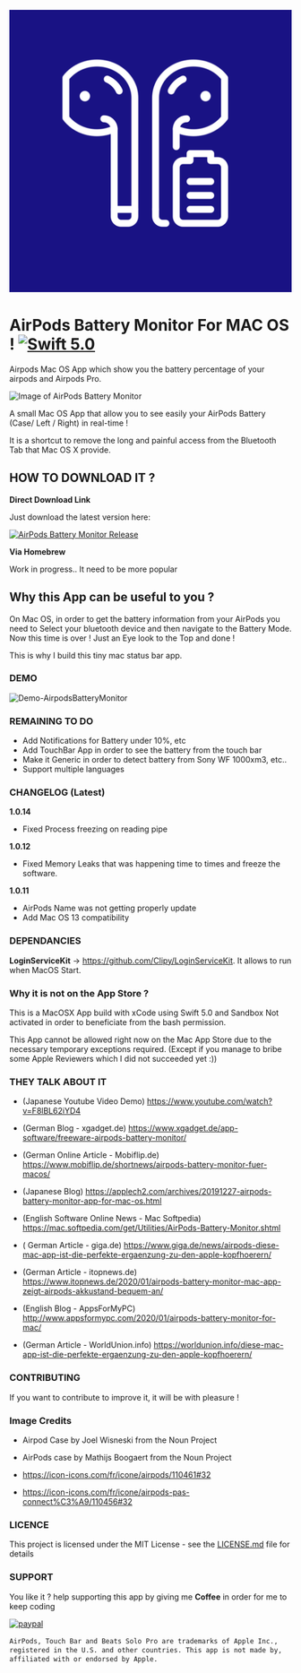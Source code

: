 ![AppIcon-AirPodsBattery-Monitor](/images/appIcon.png)
# AirPods Battery Monitor For MAC OS ! [![Swift 5.0](https://img.shields.io/badge/Swift-5.0-orange.svg?style=flat)](https://swift.org/)

Airpods Mac OS App which show you the battery percentage of your airpods and Airpods Pro.

![Image of AirPods Battery Monitor](/images/airpods-connected-min.png)

A small Mac OS App that allow you to see easily your AirPods Battery (Case/ Left / Right) in real-time ! 

It is a shortcut to remove the long and painful access from the Bluetooth Tab that Mac OS X provide.

## HOW TO DOWNLOAD IT ?

**Direct Download Link**

Just download the latest version here: 

[![AirPods Battery Monitor Release](/images/downloadbutton.png)](https://github.com/mohamed-arradi/AirpodsBattery-Monitor-For-Mac/tree/master/releases)

**Via Homebrew**

Work in progress.. It need to be more popular

## Why this App can be useful to you ?

On Mac OS, in order to get the battery information from your AirPods you need to Select your bluetooth device and then navigate to the Battery Mode. Now this time is over ! Just an Eye look to the Top and done !

This is why I build this tiny mac status bar app.

### DEMO 

![Demo-AirpodsBatteryMonitor](images/AirpodsBatteryMonitor-Demo.gif)

### REMAINING TO DO

- Add Notifications for Battery under 10%, etc 
- Add TouchBar App in order to see the battery from the touch bar
- Make it Generic in order to detect battery from Sony WF 1000xm3, etc..
- Support multiple languages

### CHANGELOG (Latest)

**1.0.14**

- Fixed Process freezing on reading pipe

**1.0.12**

- Fixed Memory Leaks that was happening time to times and freeze the software.

**1.0.11**

- AirPods Name was not getting properly update
- Add Mac OS 13 compatibility

### DEPENDANCIES

**LoginServiceKit** -> https://github.com/Clipy/LoginServiceKit. It allows to run when MacOS Start.

### Why it is not on the App Store ?

This is a MacOSX App build with xCode using Swift 5.0 and Sandbox Not activated in order to beneficiate from the bash permission.

This App cannot be allowed right now on the Mac App Store due to the necessary temporary exceptions required. (Except if you manage to bribe some Apple Reviewers which I did not succeeded yet :))

### THEY TALK ABOUT IT

-  (Japanese Youtube Video Demo) https://www.youtube.com/watch?v=F8lBL62iYD4 

- (German Blog - xgadget.de) https://www.xgadget.de/app-software/freeware-airpods-battery-monitor/

- (German Online Article - Mobiflip.de) https://www.mobiflip.de/shortnews/airpods-battery-monitor-fuer-macos/

- (Japanese Blog) https://applech2.com/archives/20191227-airpods-battery-monitor-app-for-mac-os.html

- (English Software Online News - Mac Softpedia) https://mac.softpedia.com/get/Utilities/AirPods-Battery-Monitor.shtml

- ( German Article - giga.de) https://www.giga.de/news/airpods-diese-mac-app-ist-die-perfekte-ergaenzung-zu-den-apple-kopfhoerern/

- (German Article - itopnews.de) https://www.itopnews.de/2020/01/airpods-battery-monitor-mac-app-zeigt-airpods-akkustand-bequem-an/

- (English Blog - AppsForMyPC) http://www.appsformypc.com/2020/01/airpods-battery-monitor-for-mac/

- (German Article - WorldUnion.info) https://worldunion.info/diese-mac-app-ist-die-perfekte-ergaenzung-zu-den-apple-kopfhoerern/

### CONTRIBUTING

If you want to contribute to improve it, it will be with pleasure !

### Image Credits

- Airpod Case by Joel Wisneski from the Noun Project

- AirPods case by Mathijs Boogaert from the Noun Project

- https://icon-icons.com/fr/icone/airpods/110461#32

- https://icon-icons.com/fr/icone/airpods-pas-connect%C3%A9/110456#32

### LICENCE

This project is licensed under the MIT License - see the [LICENSE.md](LICENSE.md) file for details

### SUPPORT

You like it ? help supporting this app by giving me **Coffee** in order for me to keep coding

[![paypal](https://www.paypalobjects.com/en_US/i/btn/btn_donateCC_LG.gif)](https://www.paypal.com/cgi-bin/webscr?cmd=_s-xclick&hosted_button_id=CK4Y594T6K5LL)

```
AirPods, Touch Bar and Beats Solo Pro are trademarks of Apple Inc., registered in the U.S. and other countries. This app is not made by, affiliated with or endorsed by Apple.
```
